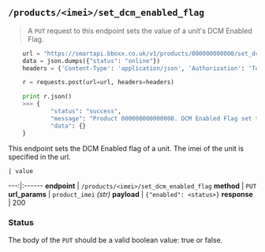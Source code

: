 ## `/products/<imei>/set_dcm_enabled_flag`

> A `PUT` request to this endpoint sets the value of a unit's DCM Enabled Flag.

```python
    url = "https://smartapi.bboxx.co.uk/v1/products/000000000000/set_dcm_enabled_flag"
    data = json.dumps({"status": "online"})
    headers = {'Content-Type': 'application/json', 'Authorization': 'Token token=' + A_VALID_TOKEN}

    r = requests.post(url=url, headers=headers)

    print r.json()
    >>> {
            "status": "success",
            "message": "Product 000000000000000. DCM Enabled Flag set to True"
            "data": {}
    }
```

This endpoint sets the DCM Enabled flag of a unit. The imei of the unit is specified in the url.

    | value 
---:|:------
__endpoint__ | `/products/<imei>/set_dcm_enabled_flag`
__method__ | `PUT`
__url_params__ | `product_imei` _(str)_
__payload__ | `{"enabled": <status>}`
__response__ | 200

### Status
The body of the `PUT` should be a valid boolean value: true or false.
